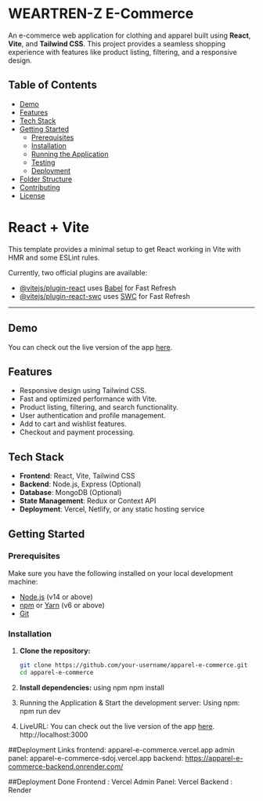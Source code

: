 # WEARTREN-Z E-Commerce

An e-commerce web application for clothing and apparel built using **React**, **Vite**, and **Tailwind CSS**. This project provides a seamless shopping experience with features like product listing, filtering, and a responsive design.

## Table of Contents

- [Demo](#demo)
- [Features](#features)
- [Tech Stack](#tech-stack)
- [Getting Started](#getting-started)
  - [Prerequisites](#prerequisites)
  - [Installation](#installation)
  - [Running the Application](#running-the-application)
  - [Testing](#testing)
  - [Deployment](#deployment)
- [Folder Structure](#folder-structure)
- [Contributing](#contributing)
- [License](#license)


# React + Vite

This template provides a minimal setup to get React working in Vite with HMR and some ESLint rules.

Currently, two official plugins are available:

- [@vitejs/plugin-react](https://github.com/vitejs/vite-plugin-react/blob/main/packages/plugin-react/README.md) uses [Babel](https://babeljs.io/) for Fast Refresh
- [@vitejs/plugin-react-swc](https://github.com/vitejs/vite-plugin-react-swc) uses [SWC](https://swc.rs/) for Fast Refresh

---

## Demo

You can check out the live version of the app [here](#).

## Features

- Responsive design using Tailwind CSS.
- Fast and optimized performance with Vite.
- Product listing, filtering, and search functionality.
- User authentication and profile management.
- Add to cart and wishlist features.
- Checkout and payment processing.

## Tech Stack

- **Frontend**: React, Vite, Tailwind CSS
- **Backend**: Node.js, Express (Optional)
- **Database**: MongoDB (Optional)
- **State Management**: Redux or Context API
- **Deployment**: Vercel, Netlify, or any static hosting service

## Getting Started

### Prerequisites

Make sure you have the following installed on your local development machine:

- [Node.js](https://nodejs.org/en/) (v14 or above)
- [npm](https://www.npmjs.com/) or [Yarn](https://yarnpkg.com/) (v6 or above)
- [Git](https://git-scm.com/)

### Installation

1. **Clone the repository:**

   ```bash
   git clone https://github.com/your-username/apparel-e-commerce.git
   cd apparel-e-commerce

 2. **Install dependencies:**
    using npm 
    npm install
 3. Running the Application & Start the development server:
    Using npm:
    npm run dev 
 4. LiveURL: 
 You can check out the live version of the app [here](#). http://localhost:3000 

##Deployment Links
frontend: apparel-e-commerce.vercel.app
admin panel: apparel-e-commerce-sdoj.vercel.app
backend: https://apparel-e-commerce-backend.onrender.com/

##Deployment Done
Frontend : Vercel
Admin Panel: Vercel
Backend : Render 




